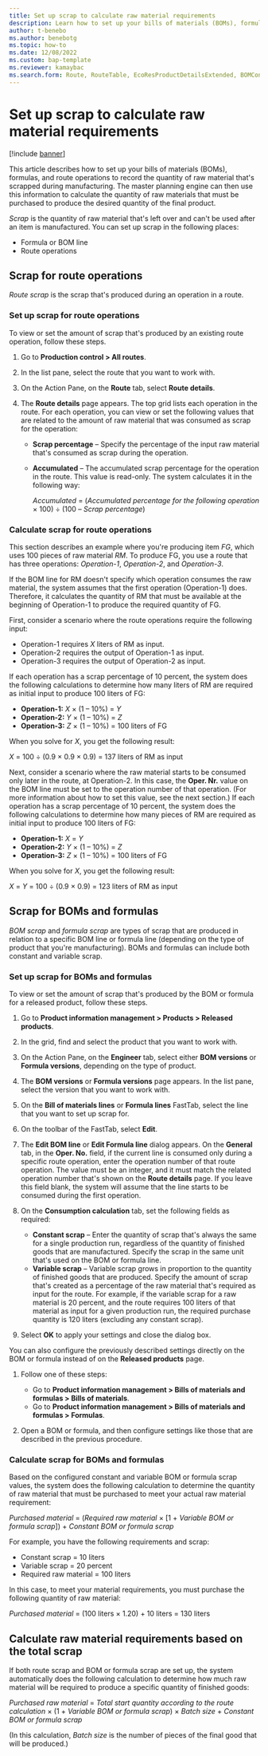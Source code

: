 ```yaml
---
title: Set up scrap to calculate raw material requirements
description: Learn how to set up your bills of materials (BOMs), formulas, and route operations to record the quantity of raw material that is scrapped during manufacturing.
author: t-benebo
ms.author: benebotg
ms.topic: how-to
ms.date: 12/08/2022
ms.custom: bap-template
ms.reviewer: kamaybac
ms.search.form: Route, RouteTable, EcoResProductDetailsExtended, BOMConsistOf, BOMTable
---
```


# Set up scrap to calculate raw material requirements

[!include [banner](../includes/banner.md)]

This article describes how to set up your bills of materials (BOMs), formulas, and route operations to record the quantity of raw material that's scrapped during manufacturing. The master planning engine can then use this information to calculate the quantity of raw materials that must be purchased to produce the desired quantity of the final product.

*Scrap* is the quantity of raw material that's left over and can't be used after an item is manufactured. You can set up scrap in the following places:

- Formula or BOM line
- Route operations

## Scrap for route operations

*Route scrap* is the scrap that's produced during an operation in a route.

### Set up scrap for route operations

To view or set the amount of scrap that's produced by an existing route operation, follow these steps.

1. Go to **Production control \> All routes**.
1. In the list pane, select the route that you want to work with.
1. On the Action Pane, on the **Route** tab, select **Route details**.
1. The **Route details** page appears. The top grid lists each operation in the route. For each operation, you can view or set the following values that are related to the amount of raw material that was consumed as scrap for the operation:

    - **Scrap percentage** – Specify the percentage of the input raw material that's consumed as scrap during the operation.
    - **Accumulated** – The accumulated scrap percentage for the operation in the route. This value is read-only. The system calculates it in the following way:

        *Accumulated* = (*Accumulated percentage for the following operation* &times; 100) &divide; (100 – *Scrap percentage*)

### Calculate scrap for route operations

This section describes an example where you're producing item *FG*, which uses 100 pieces of raw material *RM*. To produce FG, you use a route that has three operations: *Operation-1*, *Operation-2*, and *Operation-3*.

If the BOM line for RM doesn't specify which operation consumes the raw material, the system assumes that the first operation (Operation-1) does. Therefore, it calculates the quantity of RM that must be available at the beginning of Operation-1 to produce the required quantity of FG.

First, consider a scenario where the route operations require the following input:

- Operation-1 requires *X* liters of RM as input.
- Operation-2 requires the output of Operation-1 as input.
- Operation-3 requires the output of Operation-2 as input.

If each operation has a scrap percentage of 10 percent, the system does the following calculations to determine how many liters of RM are required as initial input to produce 100 liters of FG:

- **Operation-1:** *X* &times; (1 – 10%) = *Y*
- **Operation-2:** *Y* &times; (1 – 10%) = *Z*
- **Operation-3:** *Z* &times; (1 – 10%) = 100 liters of FG

When you solve for *X*, you get the following result:

*X* = 100 &divide; (0.9 &times; 0.9 &times; 0.9) = 137 liters of RM as input

Next, consider a scenario where the raw material starts to be consumed only later in the route, at Operation-2. In this case, the **Oper. Nr.** value on the BOM line must be set to the operation number of that operation. (For more information about how to set this value, see the next section.) If each operation has a scrap percentage of 10 percent, the system does the following calculations to determine how many pieces of RM are required as initial input to produce 100 liters of FG:

- **Operation-1:** *X* = *Y*
- **Operation-2:** *Y* &times; (1 – 10%) = *Z*
- **Operation-3:** *Z* &times; (1 – 10%) = 100 liters of FG

When you solve for *X*, you get the following result:

*X* = *Y* = 100 &divide; (0.9 &times; 0.9) = 123 liters of RM as input

## Scrap for BOMs and formulas

*BOM scrap* and *formula scrap* are types of scrap that are produced in relation to a specific BOM line or formula line (depending on the type of product that you're manufacturing). BOMs and formulas can include both constant and variable scrap.

### Set up scrap for BOMs and formulas

To view or set the amount of scrap that's produced by the BOM or formula for a released product, follow these steps.

1. Go to **Product information management \> Products \> Released products**.
1. In the grid, find and select the product that you want to work with.
1. On the Action Pane, on the **Engineer** tab, select either **BOM versions** or **Formula versions**, depending on the type of product.
1. The **BOM versions** or **Formula versions** page appears. In the list pane, select the version that you want to work with.
1. On the **Bill of materials lines** or **Formula lines** FastTab, select the line that you want to set up scrap for.
1. On the toolbar of the FastTab, select **Edit**.
1. The **Edit BOM line** or **Edit Formula line** dialog appears. On the **General** tab, in the **Oper. No.** field, if the current line is consumed only during a specific route operation, enter the operation number of that route operation. The value must be an integer, and it must match the related operation number that's shown on the **Route details** page. If you leave this field blank, the system will assume that the line starts to be consumed during the first operation.
1. On the **Consumption calculation** tab, set the following fields as required:

    - **Constant scrap** – Enter the quantity of scrap that's always the same for a single production run, regardless of the quantity of finished goods that are manufactured. Specify the scrap in the same unit that's used on the BOM or formula line.
    - **Variable scrap** – Variable scrap grows in proportion to the quantity of finished goods that are produced. Specify the amount of scrap that's created as a percentage of the raw material that's required as input for the route. For example, if the variable scrap for a raw material is 20 percent, and the route requires 100 liters of that material as input for a given production run, the required purchase quantity is 120 liters (excluding any constant scrap).

1. Select **OK** to apply your settings and close the dialog box.

You can also configure the previously described settings directly on the BOM or formula instead of on the **Released products** page.

1. Follow one of these steps:

    - Go to **Product information management \> Bills of materials and formulas \> Bills of materials**.
    - Go to **Product information management \> Bills of materials and formulas \> Formulas**.

2. Open a BOM or formula, and then configure settings like those that are described in the previous procedure.

### Calculate scrap for BOMs and formulas

Based on the configured constant and variable BOM or formula scrap values, the system does the following calculation to determine the quantity of raw material that must be purchased to meet your actual raw material requirement:

*Purchased material* = (*Required raw material* &times; \[1 + *Variable BOM or formula scrap*\]) + *Constant BOM or formula scrap*

For example, you have the following requirements and scrap:

- Constant scrap = 10 liters
- Variable scrap = 20 percent
- Required raw material = 100 liters

In this case, to meet your material requirements, you must purchase the following quantity of raw material:

*Purchased material* = (100 liters &times; 1.20) + 10 liters = 130 liters

## Calculate raw material requirements based on the total scrap

If both route scrap and BOM or formula scrap are set up, the system automatically does the following calculation to determine how much raw material will be required to produce a specific quantity of finished goods:

*Purchased raw material* = *Total start quantity according to the route calculation* &times; (1 + *Variable BOM or formula scrap*) &times; *Batch size* + *Constant BOM or formula scrap*

(In this calculation, *Batch size* is the number of pieces of the final good that will be produced.)
